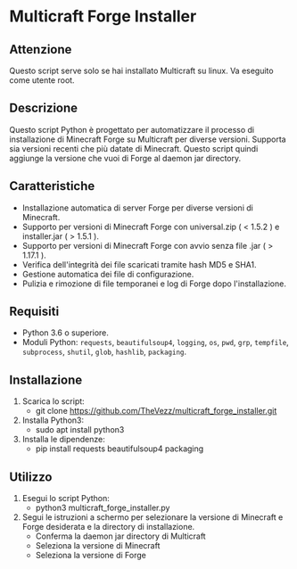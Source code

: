 # Multicraft Forge Installer

## Attenzione
Questo script serve solo se hai installato Multicraft su linux.
Va eseguito come utente root.

## Descrizione
Questo script Python è progettato per automatizzare il processo di installazione di Minecraft Forge su Multicraft per diverse versioni. Supporta sia versioni recenti che più datate di Minecraft.
Questo script quindi aggiunge la versione che vuoi di Forge al daemon jar directory.

## Caratteristiche
- Installazione automatica di server Forge per diverse versioni di Minecraft.
- Supporto per versioni di Minecraft Forge con universal.zip ( < 1.5.2 ) e installer.jar ( > 1.5.1 ).
- Supporto per versioni di Minecraft Forge con avvio senza file .jar ( > 1.17.1 ).
- Verifica dell'integrità dei file scaricati tramite hash MD5 e SHA1.
- Gestione automatica dei file di configurazione.
- Pulizia e rimozione di file temporanei e log di Forge dopo l'installazione.

## Requisiti
- Python 3.6 o superiore.
- Moduli Python: `requests`, `beautifulsoup4`, `logging`, `os`, `pwd`, `grp`, `tempfile`, `subprocess`, `shutil`, `glob`, `hashlib`, `packaging`.

## Installazione
1. Scarica lo script:
   - git clone https://github.com/TheVezz/multicraft_forge_installer.git
2. Installa Python3:
   - sudo apt install python3
3. Installa le dipendenze:
   - pip install requests beautifulsoup4 packaging

## Utilizzo
1. Esegui lo script Python:
   - python3 multicraft_forge_installer.py
2. Segui le istruzioni a schermo per selezionare la versione di Minecraft e Forge desiderata e la directory di installazione.
   - Conferma la daemon jar directory di Multicraft
   - Seleziona la versione di Minecraft
   - Seleziona la versione di Forge
